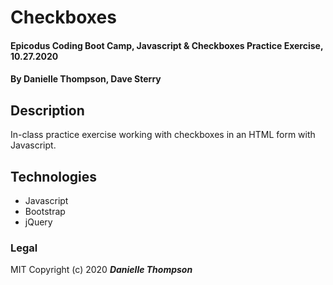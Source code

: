 # Checkboxes

#### Epicodus Coding Boot Camp, Javascript & Checkboxes Practice Exercise, 10.27.2020

#### By Danielle Thompson, Dave Sterry

## Description
In-class practice exercise working with checkboxes in an HTML form with Javascript. 

## Technologies
* Javascript
* Bootstrap
* jQuery

### Legal 
MIT Copyright (c) 2020 **_Danielle Thompson_**
